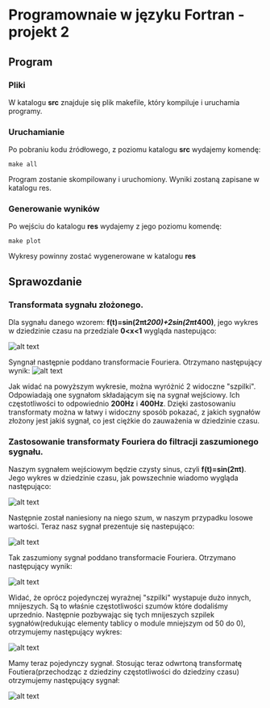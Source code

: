 # Programownaie w języku Fortran - projekt 2
## Program
### Pliki
W katalogu **src** znajduje się plik makefile, który kompiluje i uruchamia programy. 
### Uruchamianie
Po pobraniu kodu źródłowego, z poziomu katalogu **src** wydajemy komendę:
```
make all
```
Program zostanie skompilowany i uruchomiony. Wyniki zostaną zapisane w katalogu res.
### Generowanie wyników
Po wejściu do katalogu **res** wydajemy z jego poziomu komendę:
```
make plot
```
Wykresy powinny zostać wygenerowane w katalogu **res**

## Sprawozdanie
### Transformata sygnału złożonego.
Dla sygnału danego wzorem: 
**f(t)=sin(2πt*200)+2sin(2πt*400)**,
jego wykres w dziedzinie czasu na przedziale **0<x<1** wygląda nastepująco:

![alt text](https://github.com/dulebapiotr/FFT-signal-processing/blob/master/res/signal_time.png)

Syngnał następnie poddano transformacie Fouriera. Otrzymano następujący wynik:
![alt text](https://github.com/dulebapiotr/FFT-signal-processing/blob/master/res/signal_frequency.png)

Jak widać na powyższym wykresie, można wyróżnić 2 widoczne "szpilki". Odpowiadają one sygnałom składającym się 
na sygnał wejściowy. Ich częstotliwości to odpowiednio **200Hz** i **400Hz**.
Dzięki zastosowaniu transformaty można w łatwy i widoczny sposób pokazać, z jakich sygnałów złożony jest jakiś sygnał, co jest ciężkie do zauważenia w dziedzinie czasu.

### Zastosowanie transformaty Fouriera do filtracji zaszumionego sygnału.
Naszym sygnałem wejściowym będzie czysty sinus, czyli **f(t)=sin(2πt)**.
Jego wykres w dziedzinie czasu, jak powszechnie wiadomo wygląda następująco:

![alt text](https://github.com/dulebapiotr/FFT-signal-processing/blob/master/res/clear_sinus_time.png)

Następnie został naniesiony  na niego szum, w naszym przypadku losowe wartości. Teraz nasz sygnał prezentuje się nastepująco:

![alt text](https://github.com/dulebapiotr/FFT-signal-processing/blob/master/res/sinus_time.png)

Tak zaszumiony sygnał poddano transformacie Fouriera. Otrzymano następujący wynik:

![alt text](https://github.com/dulebapiotr/FFT-signal-processing/blob/master/res/sinus_frequency.png)

Widać, że oprócz pojedynczej wyrażnej "szpilki" wystapuje dużo innych, mnijeszych. Są to właśnie częstotliwości szumów które dodaliśmy uprzednio. 
Następnie pozbywając się tych mnijeszych szpilek sygnałów(redukując elementy tablicy o module mniejszym od 50 do 0), otrzymujemy następujący wykres:

![alt text](https://github.com/dulebapiotr/FFT-signal-processing/blob/master/res/sinus_frequency_clear.png)

Mamy teraz pojedynczy sygnał. Stosując teraz odwrtoną transformatę Foutiera(przechodząc z dziedziny częstotliwości do dziedziny czasu) otrzymujemy następujący sygnał:

![alt text](https://github.com/dulebapiotr/FFT-signal-processing/blob/master/res/sinus_after_clear.png)





